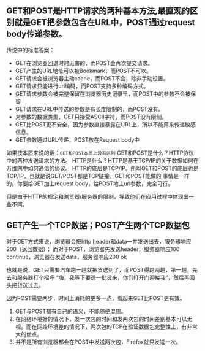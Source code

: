 ## GET和POST是HTTP请求的两种基本方法,最直观的区别就是GET把参数包含在URL中，POST通过request body传递参数。

传说中的标准答案：
* GET在浏览器回退时时无害的，而POST会再次提交请求。
* GET产生的URL地址可以被Bookmark，而POST不可以。
* GET请求会被浏览器主动cache，而POST不会，除非手动设置。
* GET请求只能进行url编码，而POST支持多种编码方式。
* GET请求参数会被完整保留在浏览器历史记录里，而POST中的参数不会被保留
* GET请求在URL中传送的参数是有长度限制的，而POST没有。
* 对参数的数据类型，GET只接受ASCII字符，而POST没有限制。
* GET比POST更不安全，因为参数直接暴露在URL上，所以不能用来传递敏感信息。
* GET参数通过URL传递，POST放在Request body中

如果按本质来说的话：`GET和POST本质上没有区别`
GET和POST是什么？HTTP协议中的两种发送请求的方法。
HTTP是什么？HTTP是基于TCP/IP的关于数据如何在万维网中如何通信的协议。
HTTP的底层是TCP/IP。所以GET和POST的底层也是TCP/IP，也就是说GET/POST都是TCP链接。GET和POST能做的
事情是一样的。你要给GET加上request body，给POST地上url参数，完全可行。

但是由于HTTP的规定和浏览器/服务器的限制，导致他们在应用过程中体现出一些不同。

## GET产生一个TCP数据；POST产生两个TCP数据包

对于GET方式来说，浏览器会把http header和data一并发送出去，服务器响应200（返回数据）；
而对于POST，浏览器先发送header，服务器响应100 continue，浏览器在发送data，服务器响应200 ok

也就是说，GET只需要汽车跑一趟就把货送到了，而POST得跑两趟，第一趟，先去和服务器打个招呼
“嗨，我等下要送一批货来，你们打开门迎接我”，然后再回头把货送过去。

因为POST需要两步，时间上消耗的更多一点，看起来GET比POST更有效。

1. GET与POST都有自己的语义，不能随便混用。
2. 在网络环境好的情况下，发一次包的时间和发两次包的时间差别基本可以无视。而在网络环境差的情况下，两次包的TCP在验证数据包完整性上，有非常大的优点。
3. 并不是所有浏览器都会在POST中发送两次包，Firefox就只发送一次。


